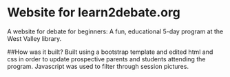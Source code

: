 # Website for learn2debate.org
A website for debate for beginners: A fun, educational 5-day program at the West Valley library.

##How was it built?
Built using a bootstrap template and edited html and css in order to update prospective parents and students attending the program. Javascript was used to filter through session pictures.

